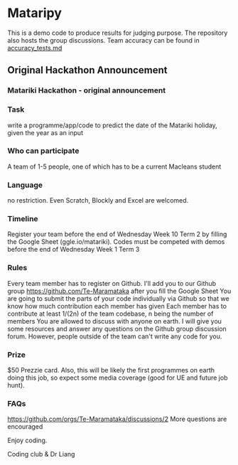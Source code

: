 # Mataripy

This is a demo code to produce results for judging purpose. The repository also hosts the group discussions. Team accuracy can be found in [accuracy_tests.md](https://github.com/Te-Maramataka/mataripy/blob/main/accuracy_tests.md)


## Original Hackathon Announcement

### Matariki Hackathon - original announcement
### Task
write a programme/app/code to predict the date of the Matariki holiday, given the year as an input
### Who can participate
A team of 1-5 people, one of which has to be a current Macleans student
### Language
no restriction. Even Scratch, Blockly and Excel are welcomed.
### Timeline
Register your team before the end of Wednesday Week 10 Term 2 by filling the Google Sheet (ggle.io/matariki).
Codes must be competed with demos before the end of Wednesday Week 1 Term 3
### Rules
Every team member has to register on Github. I'll add you to our Github group https://github.com/Te-Maramataka after you fill the Google Sheet
You are going to submit the parts of your code individually via Github so that we know how much contribution each member has given
Each member has to contribute at least 1/(2n) of the team codebase, n being the number of members
You are allowed to discuss with anyone on earth. I will give you some resources and answer any questions on the Github group discussion forum.
However, people outside of the team can't write any code for you.
### Prize
$50 Prezzie card. Also, this will be likely the first programmes on earth doing this job, so expect some media coverage (good for UE and future job hunt).
### FAQs
https://github.com/orgs/Te-Maramataka/discussions/2 
More questions are encouraged

Enjoy coding.

Coding club
&
Dr Liang
